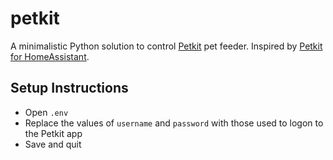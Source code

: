 # petkit

A minimalistic Python solution to control [Petkit](https://petkit.com/) pet feeder. Inspired by [Petkit for HomeAssistant](
https://github.com/hasscc/petkit/tree/ec1733f6ac563b0881bcd367eddcd7281e15a036).

## Setup Instructions
* Open `.env`
* Replace the values of `username` and `password` with those used to logon to the Petkit app
* Save and quit
